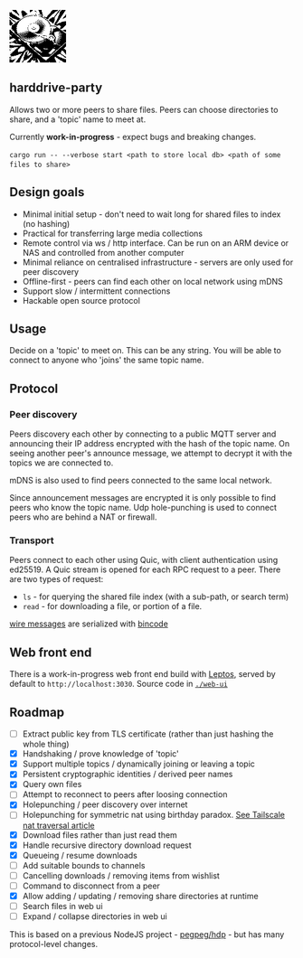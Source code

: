 
![](./web-ui/public/img/hdd.png)

## harddrive-party

Allows two or more peers to share files. Peers can choose directories to share, and a 'topic' name to meet at.

Currently **work-in-progress** - expect bugs and breaking changes.

`cargo run -- --verbose start <path to store local db> <path of some files to share>`

## Design goals

- Minimal initial setup - don't need to wait long for shared files to index (no hashing)
- Practical for transferring large media collections
- Remote control via ws / http interface. Can be run on an ARM device or NAS and controlled from another computer
- Minimal reliance on centralised infrastructure - servers are only used for peer discovery
- Offline-first - peers can find each other on local network using mDNS
- Support slow / intermittent connections
- Hackable open source protocol

## Usage

Decide on a 'topic' to meet on. This can be any string. You will be able to connect to anyone who 'joins' the same topic name.

## Protocol

### Peer discovery

Peers discovery each other by connecting to a public MQTT server and announcing their IP address encrypted with the hash of the topic name. On seeing another peer's announce message, we attempt to decrypt it with the topics we are connected to.
<!-- Peers discover each other using by announcing themselves using [Waku](https://waku.org) [relay protocol](https://rfc.vac.dev/spec/11), which is based on Libp2p's [gossipsub protocol](https://github.com/libp2p/specs/blob/master/pubsub/gossipsub/README.md). -->

mDNS is also used to find peers connected to the same local network.

Since announcement messages are encrypted it is only possible to find peers who know the topic name. Udp hole-punching is used to connect peers who are behind a NAT or firewall.

### Transport

Peers connect to each other using Quic, with client authentication using ed25519. A Quic stream is opened for each RPC request to a peer. There are two types of request:

- `ls` - for querying the shared file index (with a sub-path, or search term)
- `read` - for downloading a file, or portion of a file. 

[wire messages](./shared/src/wire_messages.rs) are serialized with [bincode](https://docs.rs/bincode)

## Web front end

There is a work-in-progress web front end build with [Leptos](https://docs.rs/leptos), served by default to `http://localhost:3030`. Source code in [`./web-ui`](./web-ui)

## Roadmap

- [ ] Extract public key from TLS certificate (rather than just hashing the whole thing)
- [x] Handshaking / prove knowledge of 'topic'
- [x] Support multiple topics / dynamically joining or leaving a topic
- [x] Persistent cryptographic identities / derived peer names
- [x] Query own files
- [ ] Attempt to reconnect to peers after loosing connection
- [x] Holepunching / peer discovery over internet
- [ ] Holepunching for symmetric nat using birthday paradox. [See Tailscale nat traversal article](https://tailscale.com/blog/how-nat-traversal-works)
- [x] Download files rather than just read them
- [x] Handle recursive directory download request
- [x] Queueing / resume downloads
- [ ] Add suitable bounds to channels
- [ ] Cancelling downloads / removing items from wishlist
- [ ] Command to disconnect from a peer
- [x] Allow adding / updating / removing share directories at runtime
- [ ] Search files in web ui
- [ ] Expand / collapse directories in web ui

This is based on a previous NodeJS project - [pegpeg/hdp](https://gitlab.com/pegpeg/hdp) - but has many protocol-level changes.
